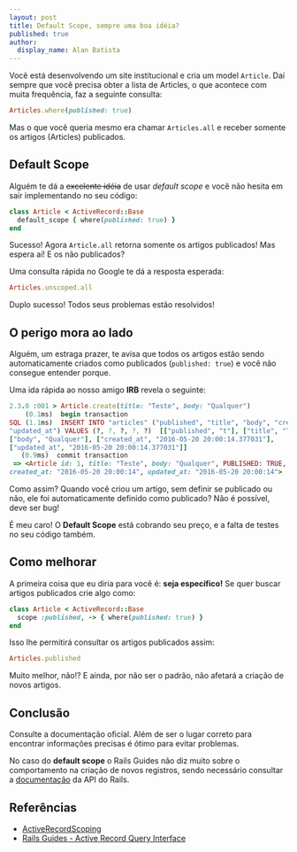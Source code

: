 ```yaml
---
layout: post
title: Default Scope, sempre uma boa idéia?
published: true
author:
  display_name: Alan Batista
---
```


Você está desenvolvendo um site institucional e cria um model `Article`. Daí
sempre que você precisa obter a lista de Articles, o que acontece com muita
frequência, faz a seguinte consulta:

```ruby
Articles.where(published: true)
```

Mas o que você queria mesmo era chamar `Articles.all` e receber somente os
artigos (Articles) publicados.

## Default Scope

Alguém te dá a ~~excelente idéia~~ de usar _default scope_ e você não hesita em
sair implementando no seu código:

```ruby
class Article < ActiveRecord::Base
  default_scope { where(published: true) }
end
```

Sucesso! Agora `Article.all` retorna somente os artigos publicados! Mas espera
aí! E os não publicados? 

Uma consulta rápida no Google te dá a resposta esperada:

```ruby
Articles.unscoped.all
```

Duplo sucesso! Todos seus problemas estão resolvidos!

## O perigo mora ao lado

Alguém, um estraga prazer, te avisa que todos os artigos estão sendo
automaticamente criados como publicados (`published: true`) e você não consegue
entender porque.

Uma ida rápida ao nosso amigo __IRB__ revela o seguinte:

```ruby
2.3.0 :001 > Article.create(title: "Teste", body: "Qualquer")
    (0.1ms)  begin transaction
SQL (1.1ms)  INSERT INTO "articles" ("published", "title", "body", "created_at",
"updated_at") VALUES (?, ?, ?, ?, ?)  [["published", "t"], ["title", "Teste"], 
["body", "Qualquer"], ["created_at", "2016-05-20 20:00:14.377031"],
["updated_at", "2016-05-20 20:00:14.377031"]]
   (0.9ms)  commit transaction
 => <Article id: 1, title: "Teste", body: "Qualquer", PUBLISHED: TRUE,
created_at: "2016-05-20 20:00:14", updated_at: "2016-05-20 20:00:14">
```

Como assim? Quando você criou um artigo, sem definir se publicado ou não, ele
foi automaticamente definido como publicado? Não é possível, deve ser bug!

É meu caro! O __Default Scope__ está cobrando seu preço, e a falta de testes no
seu código também.

## Como melhorar

A primeira coisa que eu diria para você é: __seja específico!__ Se quer buscar
artigos publicados crie algo como:

```ruby
class Article < ActiveRecord::Base
  scope :published, -> { where(published: true) }
end
```

Isso lhe permitirá consultar os artigos publicados assim:

```ruby
Articles.published
```

Muito melhor, não!? E ainda, por não ser o padrão, não afetará a criação de novos
artigos.

## Conclusão

Consulte a documentação oficial. Além de ser o lugar correto para encontrar
informações precisas é ótimo para evitar problemas.

No caso do __default scope__ o Rails Guides não diz muito sobre o comportamento
na criação de novos registros, sendo necessário consultar a [documentação][api]
da API do Rails.


## Referências

- [ActiveRecordScoping](http://api.rubyonrails.org/classes/ActiveRecord/Scoping/Default/ClassMethods.html)
- [Rails Guides - Active Record Query Interface](http://guides.rubyonrails.org/active_record_querying.html)

[api]:http://api.rubyonrails.org/
